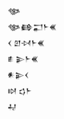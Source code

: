 <div class='block'>
<div class='line'>𒀲</div>
<div class='line'>𒀲𒂵𒂷𒈨𒌍</div>
<div class='line'>𒌋 𒇻𒀴𒈨𒌍</div>
<div class='line'>𒑑 𒉌𒈨𒌍</div>
<div class='line'>𒀭𒉌𒌋</div>
<div class='line'>𒊭 𒌓𒈨</div>
<div class='line'>𒄷</div>
</div>